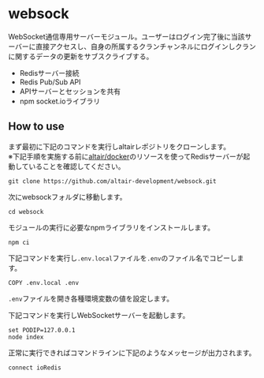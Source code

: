 # websock
WebSocket通信専用サーバーモジュール。ユーザーはログイン完了後に当該サーバーに直接アクセスし、自身の所属するクランチャンネルにログインしクランに関するデータの更新をサブスクライブする。

- Redisサーバー接続
- Redis Pub/Sub API
- APIサーバーとセッションを共有
- npm socket.ioライブラリ

## How to use
まず最初に下記のコマンドを実行しaltairレポジトリをクローンします。  
※下記手順を実施する前に[altair/docker](https://github.com/altair-development/docker)のリソースを使ってRedisサーバーが起動していることを確認してください。
```
git clone https://github.com/altair-development/websock.git
```
次にwebsockフォルダに移動します。
```
cd websock
```
モジュールの実行に必要なnpmライブラリをインストールします。
```
npm ci
```
下記コマンドを実行し`.env.local`ファイルを`.env`のファイル名でコピーします。
```
COPY .env.local .env
```
`.env`ファイルを開き各種環境変数の値を設定します。

下記コマンドを実行しWebSocketサーバーを起動します。
```
set PODIP=127.0.0.1
node index
```
正常に実行できればコマンドラインに下記のようなメッセージが出力されます。
```
connect ioRedis
```

